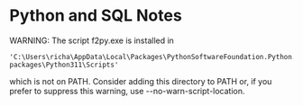 # Python and SQL Notes
  WARNING: The script f2py.exe is installed in 
  ```
  'C:\Users\richa\AppData\Local\Packages\PythonSoftwareFoundation.Python.3.11_qbz5n2kfra8p0\LocalCache\local-packages\Python311\Scripts'
  ``` 
  which is not on PATH.
  Consider adding this directory to PATH or, if you prefer to suppress this warning, use --no-warn-script-location.